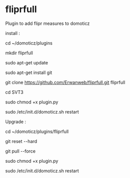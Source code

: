 # fliprfull
Plugin to add flipr measures to domoticz

install :

cd ~/domoticz/plugins

mkdir fliprfull

sudo apt-get update

sudo apt-get install git

git clone https://github.com/Erwanweb/fliprfull.git fliprfull

cd SVT3

sudo chmod +x plugin.py

sudo /etc/init.d/domoticz.sh restart

Upgrade :

cd ~/domoticz/plugins/fliprfull

git reset --hard

git pull --force

sudo chmod +x plugin.py

sudo /etc/init.d/domoticz.sh restart
